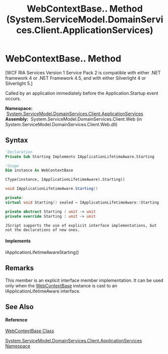 ﻿---
title: WebContextBase.. Method  (System.ServiceModel.DomainServices.Client.ApplicationServices)
TOCTitle: . Method
ms:assetid: M:System.ServiceModel.DomainServices.Client.ApplicationServices.WebContextBase.System#Windows#IApplicationLifetimeAware#Starting
ms:mtpsurl: https://msdn.microsoft.com/en-us/library/Ff457910(v=VS.91)
ms:contentKeyID: 28899021
ms.date: 01/27/2012
mtps_version: v=VS.91
f1_keywords:
- System.ServiceModel.DomainServices.Client.ApplicationServices.WebContextBase..
dev_langs:
- CSharp
- JScript
- VB
- FSharp
- c++
api_location:
- System.ServiceModel.DomainServices.Client.Web.dll
api_name:
- System.ServiceModel.DomainServices.Client.ApplicationServices.WebContextBase.Starting
api_type:
- Managed
topic_type:
- apiref
- kbSyntax
product_family_name: VS
ROBOTS: INDEX,FOLLOW
---

# WebContextBase.. Method

\[WCF RIA Services Version 1 Service Pack 2 is compatible with either .NET framework 4 or .NET Framework 4.5, and with either Silverlight 4 or Silverlight 5.\]

Called by an application immediately before the Application.Startup event occurs.

**Namespace:**  [System.ServiceModel.DomainServices.Client.ApplicationServices](ff457765\(v=vs.91\).md)  
**Assembly:**  System.ServiceModel.DomainServices.Client.Web (in System.ServiceModel.DomainServices.Client.Web.dll)

## Syntax

``` vb
'Declaration
Private Sub Starting Implements IApplicationLifetimeAware.Starting
```

``` vb
'Usage
Dim instance As WebContextBase

CType(instance, IApplicationLifetimeAware).Starting()
```

``` csharp
void IApplicationLifetimeAware.Starting()
```

``` c++
private:
virtual void Starting() sealed = IApplicationLifetimeAware::Starting
```

``` fsharp
private abstract Starting : unit -> unit 
private override Starting : unit -> unit 
```

``` jscript
JScript supports the use of explicit interface implementations, but not the declarations of new ones.
```

#### Implements

IApplicationLifetimeAwareStarting()  

## Remarks

This member is an explicit interface member implementation. It can be used only when the [WebContextBase](ff457966\(v=vs.91\).md) instance is cast to an IApplicationLifetimeAware interface.

## See Also

#### Reference

[WebContextBase Class](ff457966\(v=vs.91\).md)

[System.ServiceModel.DomainServices.Client.ApplicationServices Namespace](ff457765\(v=vs.91\).md)

